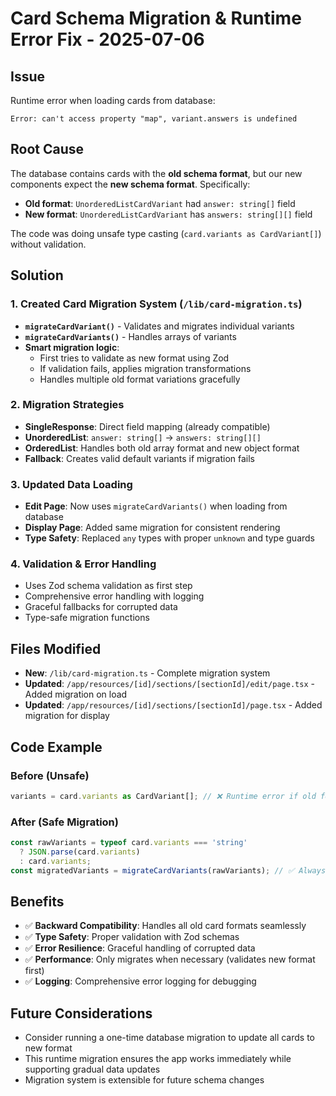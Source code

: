 # Card Schema Migration & Runtime Error Fix - 2025-07-06

## Issue
Runtime error when loading cards from database:
```
Error: can't access property "map", variant.answers is undefined
```

## Root Cause
The database contains cards with the **old schema format**, but our new components expect the **new schema format**. Specifically:

- **Old format**: `UnorderedListCardVariant` had `answer: string[]` field
- **New format**: `UnorderedListCardVariant` has `answers: string[][]` field

The code was doing unsafe type casting (`card.variants as CardVariant[]`) without validation.

## Solution

### 1. **Created Card Migration System** (`/lib/card-migration.ts`)
- **`migrateCardVariant()`** - Validates and migrates individual variants
- **`migrateCardVariants()`** - Handles arrays of variants
- **Smart migration logic**:
  - First tries to validate as new format using Zod
  - If validation fails, applies migration transformations
  - Handles multiple old format variations gracefully

### 2. **Migration Strategies**
- **SingleResponse**: Direct field mapping (already compatible)
- **UnorderedList**: `answer: string[]` → `answers: string[][]`
- **OrderedList**: Handles both old array format and new object format
- **Fallback**: Creates valid default variants if migration fails

### 3. **Updated Data Loading**
- **Edit Page**: Now uses `migrateCardVariants()` when loading from database
- **Display Page**: Added same migration for consistent rendering
- **Type Safety**: Replaced `any` types with proper `unknown` and type guards

### 4. **Validation & Error Handling**
- Uses Zod schema validation as first step
- Comprehensive error handling with logging
- Graceful fallbacks for corrupted data
- Type-safe migration functions

## Files Modified
- **New**: `/lib/card-migration.ts` - Complete migration system
- **Updated**: `/app/resources/[id]/sections/[sectionId]/edit/page.tsx` - Added migration on load
- **Updated**: `/app/resources/[id]/sections/[sectionId]/page.tsx` - Added migration for display

## Code Example

### Before (Unsafe)
```typescript
variants = card.variants as CardVariant[]; // ❌ Runtime error if old format
```

### After (Safe Migration)
```typescript
const rawVariants = typeof card.variants === 'string' 
  ? JSON.parse(card.variants) 
  : card.variants;
const migratedVariants = migrateCardVariants(rawVariants); // ✅ Always valid
```

## Benefits
- ✅ **Backward Compatibility**: Handles all old card formats seamlessly
- ✅ **Type Safety**: Proper validation with Zod schemas
- ✅ **Error Resilience**: Graceful handling of corrupted data
- ✅ **Performance**: Only migrates when necessary (validates new format first)
- ✅ **Logging**: Comprehensive error logging for debugging

## Future Considerations
- Consider running a one-time database migration to update all cards to new format
- This runtime migration ensures the app works immediately while supporting gradual data updates
- Migration system is extensible for future schema changes
